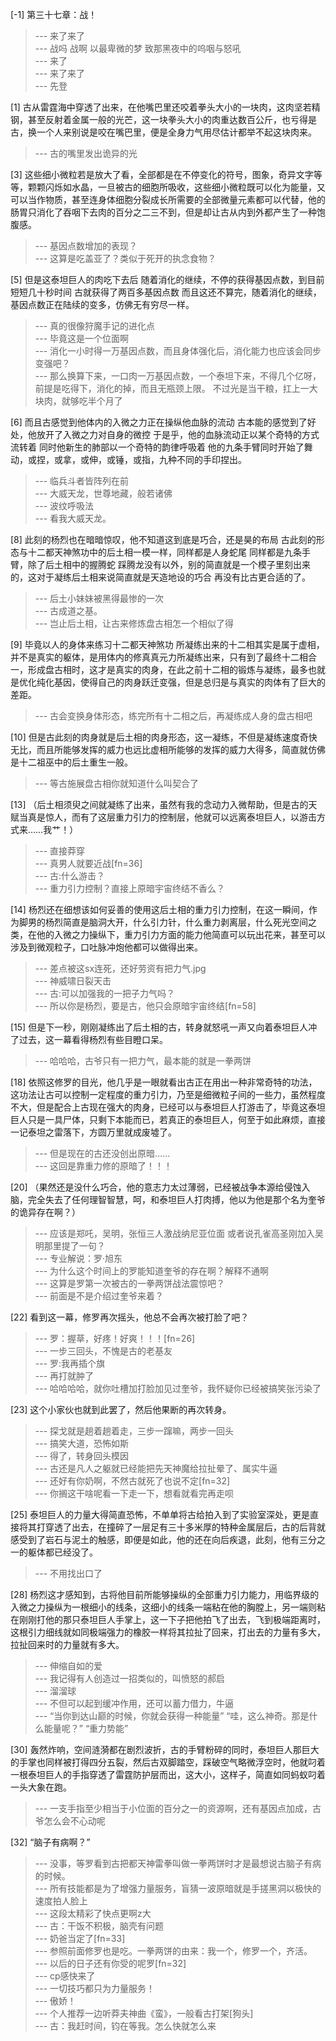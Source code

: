 
[-1] 第三十七章：战！
>--- 来了来了<br>
>--- 战吗 战啊 以最卑微的梦 致那黑夜中的呜咽与怒吼<br>
>--- 来了<br>
>--- 来了来了<br>
>--- 先登<br>

[1] 古从雷霆海中穿透了出来，在他嘴巴里还咬着拳头大小的一块肉，这肉坚若精钢，甚至反射着金属一般的光芒，这一块拳头大小的肉重达数百公斤，也亏得是古，换一个人来别说是咬在嘴巴里，便是全身力气用尽估计都举不起这块肉来。
>--- 古的嘴里发出诡异的光<br>

[3] 这些细小微粒若是放大了看，全部都是在不停变化的符号，图象，奇异文字等等，颗颗闪烁如水晶，一旦被古的细胞所吸收，这些细小微粒既可以化为能量，又可以当作物质，甚至连身体细胞分裂成长所需要的全部微量元素都可以代替，他的肠胃只消化了吞咽下去肉的百分之二三不到，但是却让古从内到外都产生了一种饱腹感。
>--- 基因点数增加的表现？<br>
>--- 这算是吃盖亚了？类似于死开的执念食物？<br>

[5] 但是这泰坦巨人的肉吃下去后 随着消化的继续，不停的获得基因点数，到目前短短几十秒时间 古就获得了两百多基因点数 而且这还不算完，随着消化的继续，基因点数正在陆续的变多，仿佛无有穷尽一样。
>--- 真的很像狩魔手记的进化点<br>
>--- 毕竟这是一个位面啊<br>
>--- 消化一小时得一万基因点数，而且身体强化后，消化能力也应该会同步变强吧？<br>
>--- 那么换算下来，一口肉一万基因点数，一个泰坦下来，不得几个亿呀，前提是吃得下，消化的掉，而且无瓶颈上限。
不过光是当干粮，扛上一大块肉，就够吃半个月了<br>

[6] 而且古感觉到他体内的入微之力正在操纵他血脉的流动 古本能的感觉到了好处，他放开了入微之力对自身的微控 于是乎，他的血脉流动正以某个奇特的方式流转着 同时他新生的肺部以一个奇特的韵律呼吸着 他的九条手臂同时开始了舞动，或捏，或拿，或伸，或锤，或指，九种不同的手印捏出。
>--- 临兵斗者皆阵列在前<br>
>--- 大威天龙，世尊地藏，般若诸佛<br>
>--- 波纹呼吸法<br>
>--- 看我大威天龙。<br>

[8] 此刻的杨烈也在暗暗惊叹，他不知道这到底是巧合，还是昊的布局 古此刻的形态与十二都天神煞功中的后土相一模一样，同样都是人身蛇尾 同样都是九条手臂，除了后土相中的握腾蛇 踩腾龙没有以外，别的简直就是一个模子里刻出来的，这对于凝练后土相来说简直就是天造地设的巧合 再没有比古更合适的了。
>--- 后土小妹妹被黑得最惨的一次<br>
>--- 古成道之基。<br>
>--- 岂止后土相，让古来修炼盘古相怎一个相似了得<br>

[9] 毕竟以人的身体来练习十二都天神煞功 所凝练出来的十二相其实是属于虚相，并不是真实的躯体，是用体内的修真真元力所凝练出来，只有到了最终十二相合一，形成盘古相时，这才是真实的肉身，在此之前十二相的锻炼与凝练，最多也就是优化纯化基因，使得自己的肉身跃迁变强，但是总归是与真实的肉体有了巨大的差距。
>--- 古会变换身体形态，练完所有十二相之后，再凝练成人身的盘古相吧<br>

[10] 但是古此刻的肉身就是后土相的肉身形态，这一凝练，不但是凝练速度奇快无比，而且所能够发挥的威力也远比虚相所能够的发挥的威力大得多，简直就仿佛是十二祖巫中的后土重生一般。
>--- 等古施展盘古相你就知道什么叫契合了<br>

[13] （后土相须臾之间就凝练了出来，虽然有我的念动力入微帮助，但是古的天赋当真是惊人，而有了这层重力引力的控制层，他就可以远离泰坦巨人，以游击方式来……我艹！）
>--- 直接莽穿<br>
>--- 真男人就要近战[fn=36]<br>
>--- 古:什么游击？<br>
>--- 重力引力控制？直接上原暗宇宙终结不香么？<br>

[14] 杨烈还在细想该如何妥善的使用这后土相的重力引力控制，在这一瞬间，作为脚男的杨烈简直是脑洞大开，什么引力针，什么重力剥离层，什么死光空间之类，在他的入微之力操纵下，重力引力方面的能力他简直可以玩出花来，甚至可以涉及到微观粒子，口吐脉冲炮他都可以做得出来。
>--- 差点被这sx连死，还好劳资有把力气.jpg<br>
>--- 神威啸日裂天击<br>
>--- 古:可以加强我的一把子力气吗？<br>
>--- 所以你是杨烈，要是古，他只会原暗宇宙终结[fn=58]<br>

[15] 但是下一秒，刚刚凝练出了后土相的古，转身就怒吼一声又向着泰坦巨人冲了过去，这一幕看得杨烈有些目瞪口呆。
>--- 哈哈哈，古爷只有一把力气，最本能的就是一拳两饼<br>

[18] 依照这修罗的目光，他几乎是一眼就看出古正在用出一种非常奇特的功法，这功法让古可以控制一定程度的重力引力，乃至是细微粒子间的一些力，虽然程度不大，但是配合上古现在强大的肉身，已经可以与泰坦巨人打游击了，毕竟这泰坦巨人只是一具尸体，只剩下本能而已，若真正的泰坦巨人，何至于如此麻烦，直接一记泰坦之雷落下，方圆万里就成废墟了。
>--- 但是现在的古还没创出原暗……<br>
>--- 这回是靠重力修的原暗了！！！<br>

[20] （果然还是没什么巧合，他的意志力太过薄弱，已经被战争本源给侵蚀入脑，完全失去了任何理智智慧，呵，和泰坦巨人打肉搏，他以为他是那个名为奎爷的诡异存在啊？）
>--- 应该是郑吒，吴明，张恒三人激战纳尼亚位面
或者说孔雀高圣刚加入吴明那里提了一句？<br>
>--- 专业解说：罗·旭东<br>
>--- 为什么这个时间上的罗能知道奎爷的存在啊？解释不通啊<br>
>--- 这算是罗第一次被古的一拳两饼战法震惊吧？<br>
>--- 前面是不是介绍过奎爷来着？<br>

[22] 看到这一幕，修罗再次摇头，他总不会再次被打脸了吧？
>--- 罗：握草，好疼！好爽！！！[fn=26]<br>
>--- 一步三回头，不愧是古的老基友<br>
>--- 罗:我再插个旗<br>
>--- 再打就肿了<br>
>--- 哈哈哈哈，就你吐槽加打脸加见过奎爷，我怀疑你已经被搞笑张污染了<br>

[23] 这个小家伙也就到此罢了，然后他果断的再次转身。
>--- 探戈就是趟着趟着走，三步一蹿嘛，两步一回头<br>
>--- 搞笑大道，恐怖如斯<br>
>--- 得了，转身回头模因<br>
>--- 古还是凡人之躯就已经能把先天神魔给拉扯晕了、属实牛逼<br>
>--- 还好有你奶啊，不然古就死了也说不定[fn=32]<br>
>--- 你搁这干啥呢看一下走一下，想看就看完再走呗<br>

[25] 泰坦巨人的力量大得简直恐怖，不单单将古给拍入到了实验室深处，更是直接将其打穿透了出去，在撞碎了一层足有三十多米厚的特种金属层后，古的后背就感受到了岩石与泥土的触感，即便是如此，他的还在向后疾退，此刻，他有三分之一的躯体都已经没了。
>--- 不用找出口了<br>

[28] 杨烈这才感知到，古将他目前所能够操纵的全部重力引力能力，用临界级的入微之力操纵为一根细小的线条，这细小的线条一端粘在他的胸膛上，另一端则粘在刚刚打他的那只泰坦巨人手掌上，这一下子把他拍飞了出去，飞到极端距离时，这根引力细线就如同极端强力的橡胶一样将其拉扯了回来，打出去的力量有多大，拉扯回来时的力量就有多大。
>--- 伸缩自如的爱<br>
>--- 我记得有人创造过一招类似的，叫愤怒的郝启<br>
>--- 溜溜球<br>
>--- 不但可以起到缓冲作用，还可以蓄力借力，牛逼<br>
>--- “当你到达山巅的时候，你就会获得一种能量”
“哇，这么神奇。那是什么能量呢？”
“重力势能”<br>

[30] 轰然炸响，空间涟漪都在剧烈波折，古的手臂粉碎的同时，泰坦巨人那巨大的手掌也同样被打得四分五裂，然后古双脚踏空，踩破空气略微浮空时，他就叼着一根泰坦巨人的手指穿透了雷霆防护层而出，这大小，这样子，简直如同蚂蚁叼着一头大象在跑。
>--- 一支手指至少相当于小位面的百分之一的资源啊，还有基因点加成，古爷怎么会不心动呢<br>

[32] “脑子有病啊？”
>--- 没事，等罗看到古把都天神雷拳叫做一拳两饼时才是最想说古脑子有病的时候。<br>
>--- 所有技能都是为了增强力量服务，盲猜一波原暗就是手搓黑洞以极快的速度拍人脸上<br>
>--- 这段太精彩了快点更啊z大<br>
>--- 古：干饭不积极，脑壳有问题<br>
>--- 奶爸当定了[fn=33]<br>
>--- 参照前面修罗也是吃。一拳两饼的由来：我一个，修罗一个，齐活。<br>
>--- 以后的日子还有你受的呢罗[fn=32]<br>
>--- cp感快来了<br>
>--- 一切技巧都只为力量服务！<br>
>--- 傲娇！<br>
>--- 个人推荐一边听莽夫神曲《蛮》，一般看古打架[狗头]<br>
>--- 古：我赶时间，钧在等我。怎么快就怎么来<br>
